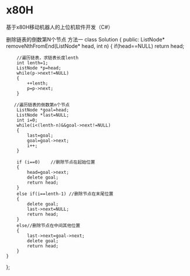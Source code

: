# x80H
基于x80H移动机器人的上位机软件开发（C#）

删除链表的倒数第N个节点
方法一
class Solution {
public:
    ListNode* removeNthFromEnd(ListNode* head, int n) {
        if(head==NULL)
            return head;
        
        //遍历链表，求链表长度lenth
        int lenth=1;
        ListNode *p=head;
        while(p->next!=NULL)
        {
            ++lenth;
            p=p->next;
        }
        
       //遍历链表的倒数第n个节点
        ListNode *goal=head;
        ListNode *last=NULL;
        int i=0;
        while(i<(lenth-n)&&goal->next!=NULL)
        {
            last=goal;
            goal=goal->next;
            i++;
        }
              
        if (i==0)    //删除节点在起始位置
        {
            head=goal->next;
            delete goal;
            return head;
        }
        else if(i==lenth-1) //删除节点在末尾位置
        {
            delete goal;
            last->next=NULL;
            return head;
        }
        else//删除节点在中间其他位置
        {
            last->next=goal->next;
            delete goal;
            return head;
        }  
    }
};
